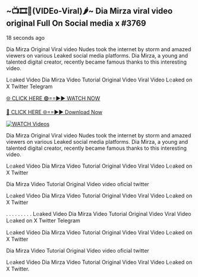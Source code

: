 ## ~📺🎞️👙(VIDEo-Viral)🌶~ Dia Mirza viral video original Full On Social media x #3769

18 seconds ago

Dia Mirza Original Viral video Nudes took the internet by storm and amazed viewers on various Leaked social media platforms. Dia Mirza, a young and talented digital creator, recently became famous thanks to this interesting video.

L𝚎aked Video Dia Mirza Video Tutorial Original Video Viral Video L𝚎aked on X Twitter Telegram

[🌐 CLICK HERE 🟢==►► WATCH NOW](https://valovideo.net/valo-video/?bom)

[🔴 CLICK HERE 🌐==►► Download Now](https://valovideo.net/valo-video/?bom)

[![WATCH Videos](https://i.imgur.com/dJHk4Zq.gif)](https://valovideo.net/valo-video/?bom)

Dia Mirza Original Viral video Nudes took the internet by storm and amazed viewers on various Leaked social media platforms. Dia Mirza, a young and talented digital creator, recently became famous thanks to this interesting video.

L𝚎aked Video Dia Mirza Video Tutorial Original Video Viral Video L𝚎aked on X Twitter

Dia Mirza Video Tutorial Original Video video oficial twitter

L𝚎aked Video Dia Mirza Video Tutorial Original Video Viral Video L𝚎aked on X Twitter

. . . . . . . . . L𝚎aked Video Dia Mirza Video Tutorial Original Video Viral Video L𝚎aked on X Twitter Telegram

L𝚎aked Video Dia Mirza Video Tutorial Original Video Viral Video L𝚎aked on X Twitter

Dia Mirza Video Tutorial Original Video video oficial twitter

L𝚎aked Video Dia Mirza Video Tutorial Original Video Viral Video L𝚎aked on X Twitter.
